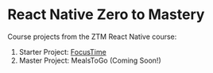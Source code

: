 # React Native Zero to Mastery

Course projects from the ZTM React Native course:
1. Starter Project: [FocusTime](./FocusTime/)
2. Master Project: MealsToGo (Coming Soon!)
